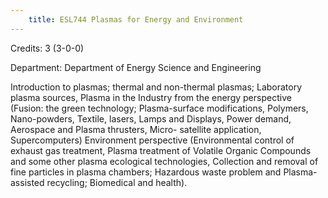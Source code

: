 ```yaml
---
    title: ESL744 Plasmas for Energy and Environment
---
```

Credits: 3 (3-0-0)

Department: Department of Energy Science and Engineering

Introduction to plasmas; thermal and non-thermal plasmas; Laboratory plasma sources, Plasma in the Industry from the energy perspective (Fusion: the green technology; Plasma-surface modifications, Polymers, Nano-powders, Textile, lasers, Lamps and Displays, Power demand, Aerospace and Plasma thrusters, Micro- satellite application, Supercomputers) Environment perspective (Environmental control of exhaust gas treatment, Plasma treatment of Volatile Organic Compounds and some other plasma ecological technologies, Collection and removal of fine particles in plasma chambers; Hazardous waste problem and Plasma-assisted recycling; Biomedical and health).
